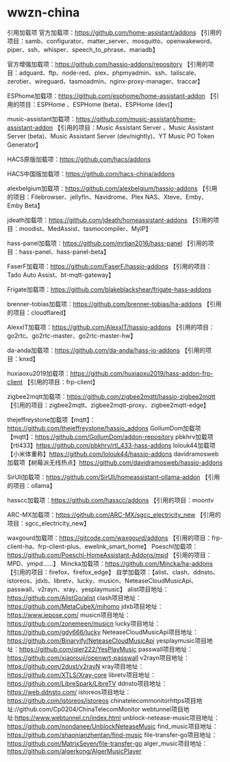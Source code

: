 # wwzn-china
引用加载项
官方加载项：https://github.com/home-assistant/addons
【引用的项目：samb、configurator、matter_server、mosquitto、openwakeword、piper、ssh、whisper、speech_to_phrase、mariadb】

官方增强加载项：https://github.com/hassio-addons/repository
【引用的项目：adguard、ftp、node-red、plex、phpmyadmin、ssh、tailscale、zerotier、wireguard、tasmoadmin、nginx-proxy-manager、traccar】

ESPhome加载项：https://github.com/esphome/home-assistant-addon
【引用的项目：ESPHome 、ESPHome  (beta)、ESPHome  (dev)】

music-assistant加载项：https://github.com/music-assistant/home-assistant-addon
【引用的项目：Music Assistant Server 、Music Assistant Server (beta)、Music Assistant Server (dev/nightly)、YT Music PO Token Generator】

HACS原版加载项：https://github.com/hacs/addons

HACS中国版加载项：https://github.com/hacs-china/addons

alexbelgium加载项：https://github.com/alexbelgium/hassio-addons
【引用的项目：Filebrowser、jellyfin、Navidrome、Plex NAS、Xteve、Emby、Emby Beta】

jdeath加载项：https://github.com/jdeath/homeassistant-addons
【引用的项目：moodist、MedAssist、tasmocompiler、MyIP】

hass-panel加载项：https://github.com/mrtian2016/hass-panel
【引用的项目：hass-panel、hass-panel-beta】


FaserF加载项：https://github.com/FaserF/hassio-addons
【引用的项目：Tado Auto Assist、bt-mqtt-gateway】

Frigate加载项：https://github.com/blakeblackshear/frigate-hass-addons

brenner-tobias加载项：https://github.com/brenner-tobias/ha-addons
【引用的项目：cloudflared】

AlexxIT加载项：https://github.com/AlexxIT/hassio-addons
【引用的项目：go2rtc、go2rtc-master、go2rtc-master-hw】

da-anda加载项：https://github.com/da-anda/hass-io-addons
【引用的项目：knxd】

huxiaoxu2019加载项：https://github.com/huxiaoxu2019/hass-addon-frp-client
【引用的项目：frp-client】

zigbee2mqtt加载项：https://github.com/zigbee2mqtt/hassio-zigbee2mqtt
【引用的项目：zigbee2mqtt、zigbee2mqtt-proxy、zigbee2mqtt-edge】

thejeffreystone加载项【mqtt】：https://github.com/thejeffreystone/hassio_addons
GollumDom加载项【mqtt】：https://github.com/GollumDom/addon-repository
pbkhrv加载项【rtl433】https://github.com/pbkhrv/rtl_433-hass-addons
lolouk44加载项【小米体重称】https://github.com/lolouk44/hassio-addons
davidramosweb加载项【树莓派无线热点】https://github.com/davidramosweb/hassio-addons

SirUli加载项：https://github.com/SirUli/homeassistant-ollama-addon
【引用的项目：ollama】

hasscc加载项：https://github.com/hasscc/addons
【引用的项目：moontv


ARC-MX加载项：https://github.com/ARC-MX/sgcc_electricity_new
【引用的项目：sgcc_electricity_new】

waxgourd加载项：https://gitcode.com/waxgourd/addons
【引用的项目：frp-client-ha、frp-client-plus、ewelink_smart_home】
Poeschl加载项：https://github.com/Poeschl-HomeAssistant-Addons/mpd
【引用的项目：MPD、ympd……】
Mincka加载项：https://github.com/Mincka/ha-addons
【引用的项目：firefox、firefox_edge】
自学加载项：【alist、clash、ddnsto、istoreos、jdxb、libretv、lucky、musicn、NeteaseCloudMusicApi、passwall、v2rayn、xray、yesplaymusic】
alist项目地址：https://github.com/AlistGo/alist
clash项目地址：https://github.com/MetaCubeX/mihomo
jdxb项目地址：https://www.iepose.com/
musicn项目地址：https://github.com/zonemeen/musicn
lucky项目地址：https://github.com/gdy666/lucky
NeteaseCloudMusicApi项目地址：https://github.com/Binaryify/NeteaseCloudMusicApi
yesplaymusic项目地址：https://github.com/qier222/YesPlayMusic
passwall项目地址：https://github.com/xiaorouji/openwrt-passwall
v2rayn项目地址：https://github.com/2dust/v2rayN
xray项目地址：https://github.com/XTLS/Xray-core
libretv项目地址：https://github.com/LibreSpark/LibreTV
ddnsto项目地址：https://web.ddnsto.com/
istoreos项目地址：https://github.com/istoreos/istoreos
chinatelecommonitorhttps项目地址://github.com/Cp0204/ChinaTelecomMonitor
webtunnel项目地址:https://www.webtunnel.cn/index.html
unblock-netease-music项目地址：https://github.com/nondanee/UnblockNeteaseMusic
find_music项目地址：https://github.com/shaonianzhentan/find-music
file-transfer-go项目地址：https://github.com/MatrixSeven/file-transfer-go
alger_music项目地址：https://github.com/algerkong/AlgerMusicPlayer